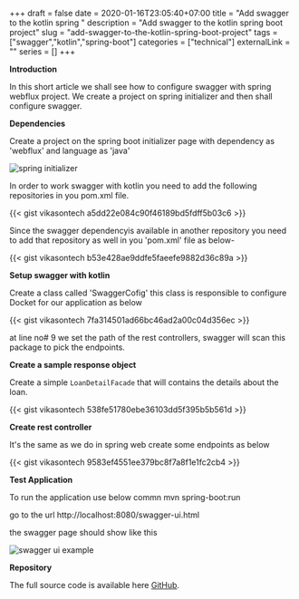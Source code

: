 +++ 
draft = false
date = 2020-01-16T23:05:40+07:00
title = "Add swagger to the kotlin spring "
description = "Add swagger to the kotlin spring boot project"
slug = "add-swagger-to-the-kotlin-spring-boot-project" 
tags = ["swagger","kotlin","spring-boot"]
categories = ["technical"]
externalLink = ""
series = []
+++


**Introduction**

In this short article we shall see how to configure swagger with spring webflux project. We create a project on spring initializer and then shall configure swagger.


**Dependencies**

Create a project on the spring boot initializer page with dependency as 'webflux' and language as 'java'

![spring initializer](/images/20200116/spring-initializer.png)


In order to work swagger with kotlin you need to add the following repositories in you pom.xml file.
  
{{< gist vikasontech a5dd22e084c90f46189bd5fdff5b03c6 >}}

Since the swagger dependencyis available in another repository you need to add that repository as well in you 'pom.xml' file as below-

{{< gist vikasontech b53e428ae9ddfe5faeefe9882d36c89a >}}

**Setup swagger with kotlin**

Create a class called 'SwaggerCofig' this class is responsible to configure Docket for our application as below 

{{< gist vikasontech  7fa314501ad66bc46ad2a00c04d356ec >}}

at line no# 9 we set the path of the rest controllers, swagger will scan this package to pick the endpoints.


**Create a sample response object**

Create a simple `LoanDetailFacade` that will contains the details about the loan.

{{< gist vikasontech  538fe51780ebe36103dd5f395b5b561d >}}


**Create rest controller**

It's the same as we do in spring web create some endpoints as below 

{{< gist vikasontech 9583ef4551ee379bc8f7a8f1e1fc2cb4 >}}

**Test Application**

To run the application use below commn
mvn spring-boot:run 

go to the url http://localhost:8080/swagger-ui.html

the swagger page should show like this

![swagger ui example](/images/20200116/swagger-ui.png)


**Repository**

The full source code is available here [GitHub](https://github.com/vikasontech/kotlinWithSwagger "Github").
